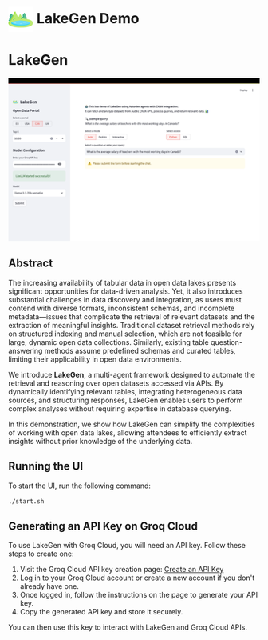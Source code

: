 # <img src="frontend/static/images/image.png" alt="Image Alt Text" style="width: 50px; vertical-align: middle;"> LakeGen Demo


# LakeGen
[![Watch the video](https://github.com/dbmodena/lakegen_demo/raw/refs/heads/main/frontend/static/images/screen.png)](https://github.com/dbmodena/lakegen_demo/raw/refs/heads/main/frontend/static/images/demo.mov)

## Abstract
The increasing availability of tabular data in open data lakes presents significant opportunities for data-driven analysis. 
Yet, it also introduces substantial challenges in data discovery and integration, as users must contend with diverse formats, inconsistent schemas, and incomplete metadata—issues that complicate the retrieval of relevant datasets and the extraction of meaningful insights. 
Traditional dataset retrieval methods rely on structured indexing and manual selection, which are not feasible for large, dynamic open data collections.
Similarly, existing table question-answering methods assume predefined schemas and curated tables, limiting their applicability in open data environments.

We introduce **LakeGen**, a multi-agent framework designed to automate the retrieval and reasoning over open datasets accessed via APIs. 
By dynamically identifying relevant tables, integrating heterogeneous data sources, and structuring responses, LakeGen enables users to perform complex analyses without requiring expertise in database querying.

In this demonstration, we show how LakeGen can simplify the complexities of working with open data lakes, allowing attendees to efficiently extract insights without prior knowledge of the underlying data.

## Running the UI
To start the UI, run the following command:

```sh
./start.sh
```

## Generating an API Key on Groq Cloud
To use LakeGen with Groq Cloud, you will need an API key. Follow these steps to create one:

1. Visit the Groq Cloud API key creation page: [Create an API Key](https://console.groq.com/keys)
2. Log in to your Groq Cloud account or create a new account if you don't already have one.
3. Once logged in, follow the instructions on the page to generate your API key.
4. Copy the generated API key and store it securely.

You can then use this key to interact with LakeGen and Groq Cloud APIs.

